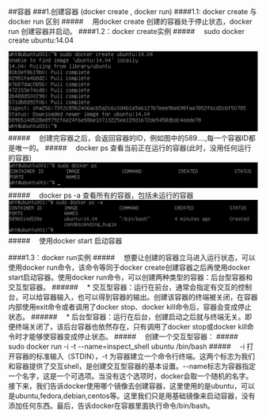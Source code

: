 ##容器
###1.创建容器 (docker create , docker run)
####1.1: docker create 与 docker run 区别
#####&emsp; 用docker create 创建的容器处于停止状态，docker run 创建容器并启动。
####1.2：docker create实例
#####&emsp; sudo docker create ubuntu:14.04 </code>

![](/assets/4.png)
#####&emsp; 创建完容器之后，会返回容器的ID，例如图中的589....,每一个容器ID都是唯一的。
#####&emsp; docker ps 查看当前正在运行的容器(此时，没用任何运行的容器)
![](/assets/5.png)
#####&emsp; docker ps -a 查看所有的容器，包括未运行的容器
![](/assets/6.png)
#####&emsp; 使用docker start 启动容器

####1.3：docker run实例
#####&emsp; 想要让创建的容器立马进入运行状态，可以使用docker run命令，该命令等同于docker create创建容器之后再使用docker start启动容器。使用docker run命令，可以创建两种类型的容器：后台型容器和交互型容器。
######&emsp; * 交互型容器：运行在前台，通常会指定有交互的控制台，可以给容器输入，也可以得到容器的输出。创建该容器的终端被关闭，在容器内部使用exit命令或者调用了docker stop、docker kill命令后，容器会变成停止状态。
######&emsp; * 后台型容器：运行在后台，创建启动之后就与终端无关。即便终端关闭了，该后台容器也依然存在，只有调用了docker stop或docker kill命令时才能够使容器变成停止状态。
#####&emsp; 创建一个交互型容器：
#####&emsp; sudo docker run -i -t --name=inspect_shell ubuntu /bin/bash
#####&emsp; -i 打开容器的标准输入（STDIN），-t 为容器建立一个命令行终端。这两个标志为我们和容器提供了交互shell，是创建交互型容器的基本设置。--name标志为容器指定一个名字，这是一个可选项。当没有这个选项时，docker会取一个随机的名字。接下来，我们告诉docker使用哪个镜像去创建容器，这里使用的是ubuntu，可以是ubuntu,fedora,debian,centos等。这里我们只是用基础镜像来启动容器，没有添加任何东西。最后，告诉docker在容器里面执行命令/bin/bash。

